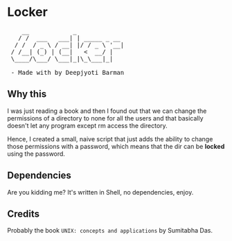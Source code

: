 # Locker

<pre>
    __            _
   / /  ___   ___| | _____ _ __
  / /  / _ \ / __| |/ / _ \ '__|
 / /__| (_) | (__|   <  __/ |
 \____/\___/ \___|_|\_\___|_|

 - Made with by Deepjyoti Barman
</pre>

## Why this

I was just reading a book and then I found out that we can change the permissions of a directory to none for all the users and that basically doesn't let any program except rm access the directory.

Hence, I created a small, naive script that just adds the ability to change those permissions with a password, which means that the dir can be __locked__ using the password.

## Dependencies

Are you kidding me? It's written in Shell, no dependencies, enjoy.

## Credits

Probably the book ```UNIX: concepts and applications``` by Sumitabha Das.

